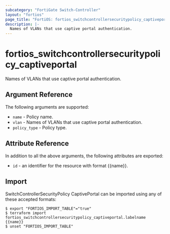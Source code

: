 ```yaml
---
subcategory: "FortiGate Switch-Controller"
layout: "fortios"
page_title: "FortiOS: fortios_switchcontrollersecuritypolicy_captiveportal"
description: |-
  Names of VLANs that use captive portal authentication.
---
```


# fortios_switchcontrollersecuritypolicy_captiveportal
Names of VLANs that use captive portal authentication.

## Argument Reference

The following arguments are supported:

* `name` - Policy name.
* `vlan` - Names of VLANs that use captive portal authentication.
* `policy_type` - Policy type.


## Attribute Reference

In addition to all the above arguments, the following attributes are exported:
* `id` - an identifier for the resource with format {{name}}.

## Import

SwitchControllerSecurityPolicy CaptivePortal can be imported using any of these accepted formats:
```
$ export "FORTIOS_IMPORT_TABLE"="true"
$ terraform import fortios_switchcontrollersecuritypolicy_captiveportal.labelname {{name}}
$ unset "FORTIOS_IMPORT_TABLE"
```
